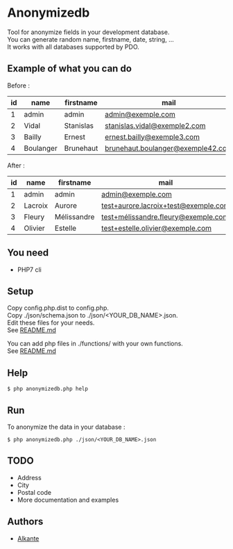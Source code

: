 Anonymizedb
===========

Tool for anonymize fields in your development database.  
You can generate random name, firstname, date, string, ...  
It works with all databases supported by PDO.


Example of what you can do
--------------------------

Before :  

| id | name       | firstname  | mail                               | login       | pwd                                                          |
|----|------------|------------|------------------------------------|-------------|--------------------------------------------------------------|
| 1  | admin      | admin      | admin@exemple.com                  | admin       | $2y$10$TIbP5QZSRwG4qgIIPM2Id.xXMppaVA9NS.1l8l1tNmOXcrsPc0tw. |
| 2  | Vidal      | Stanislas  | stanislas.vidal@exemple2.com       | svidal      | $2y$10$MJqgEaabRg7E0u0ijfN89uxYCj7A8yl55jO6Ln4TXDRDY0lLhzJ.O |
| 3  | Bailly     | Ernest     | ernest.bailly@exemple3.com         | ebailly     | $2y$10$JRxko3xIdSbrSDUdX6bTgeE/l4bhPbpDtSGZ6.rEXmkJfaz4zXHty |
| 4  | Boulanger  | Brunehaut  | brunehaut.boulanger@exemple42.com  | bboulanger  | $2y$10$4NpShLrWcc3feINtfqC2F.30oJ/yT3w9S98sgDP7jGlJEBSX54u.2 |
  
After :  

| id | name       | firstname   | mail                                 | login    | pwd                                                          |
|----|------------|-------------|--------------------------------------|----------|--------------------------------------------------------------|
| 1  | admin      | admin       | admin@exemple.com                    | admin    | $2y$10$TIbP5QZSRwG4qgIIPM2Id.xXMppaVA9NS.1l8l1tNmOXcrsPc0tw. |
| 2  | Lacroix    | Aurore      | test+aurore.lacroix+test@exemple.com | alacroix | $2y$10$TIbP5QZSRwG4qgIIPM2Id.xXMppaVA9NS.1l8l1tNmOXcrsPc0tw. |
| 3  | Fleury     | Mélissandre | test+mélissandre.fleury@exemple.com	 | mfleury  | $2y$10$TIbP5QZSRwG4qgIIPM2Id.xXMppaVA9NS.1l8l1tNmOXcrsPc0tw. |
| 4  | Olivier    | Estelle     | test+estelle.olivier@exemple.com     | eolivier | $2y$10$TIbP5QZSRwG4qgIIPM2Id.xXMppaVA9NS.1l8l1tNmOXcrsPc0tw. |


You need
--------

* PHP7 cli


Setup
-----

Copy config.php.dist to config.php.  
Copy ./json/schema.json to ./json/<YOUR_DB_NAME>.json.  
Edit these files for your needs.  
See [README.md](./json/README.md)  
  
You can add php files in ./functions/ with your own functions.  
See [README.md](./functions/README.md)


Help
----
```
$ php anonymizedb.php help
```


Run
---

To anonymize the data in your database :  
```
$ php anonymizedb.php ./json/<YOUR_DB_NAME>.json
```


TODO
----

- Address  
- City  
- Postal code  
- More documentation and examples  


Authors
-------

* [Alkante](https://www.alkante.com/)
